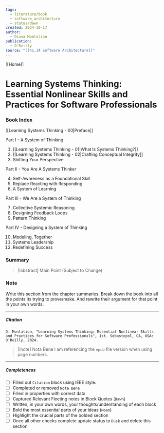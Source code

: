 ```yaml
---
tags:
  - literature/book
  - software_architecture
  - status/dawn
created: 2024-10-17
author:
  - Diana Montalion
publication:
  - O'Reilly
source: "[[41.14 Software Architecture]]"
---
```

[[Home]]
# Learning Systems Thinking: Essential Nonlinear Skills and Practices for Software Professionals
### Book Index

[[Learning Systems Thinking - 00|Preface]]

Part I - A System of Thinking

1. [[Learning Systems Thinking - 01|What Is Systems Thinking?]]
2. [[Learning Systems Thinking - 02|Crafting Conceptual Integrity]]
3. Shifting Your Perspective

Part II - You Are A Systems Thinker

4. Self-Awareness as a Foundational Skill
5. Replace Reacting with Responding
6. A System of Learning

Part III - We Are a System of Thinking

7. Collective Systemic Reasoning
8. Designing Feedback Loops
9. Pattern Thinking

Part IV - Designing a System of Thinking

10. Modeling, Together
11. Systems Leadership
12. Redefining Success

### Summary

> [!abstract] Main Point (Subject to Change)

### Note

Write this section from the chapter summaries. Break down the book into all the points its trying to prove/make. And rewrite their argument for that point in your own words. 

---
##### Citation

```
D. Montalion, "Learning Systems Thinking: Essential Nonlinear Skills and Practices for Software Professionals", 1st. Sebastopol, CA, USA: O'Reilly, 2024.
```

> [!note] Nota Bene
> I am referencing the `epub` file version when using page numbers.

---
##### Completeness

- [ ] Filled out `Citation` block using IEEE style.
- [ ] Completed or removed `Nota Bene`
- [ ] Filled in properties with correct data
- [ ] Captured Relevant Fleeting notes in Block Quotes (`Dawn`)
- [ ] Written, in your own words, your thoughts/understanding of each block
- [ ] Bold the most essential parts of your ideas (`Noon`)
- [ ] Highlight the crucial parts of the bolded section
- [ ] Once all other checks complete update status to `Dusk` and delete this section